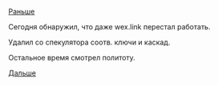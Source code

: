 [Раньше](2018.11.27.md)

Сегодня обнаружил, что даже wex.link перестал работать.

Удалил со спекулятора соотв. ключи и каскад.

Остальное время смотрел политоту.

[Дальше](2018.11.29.md)